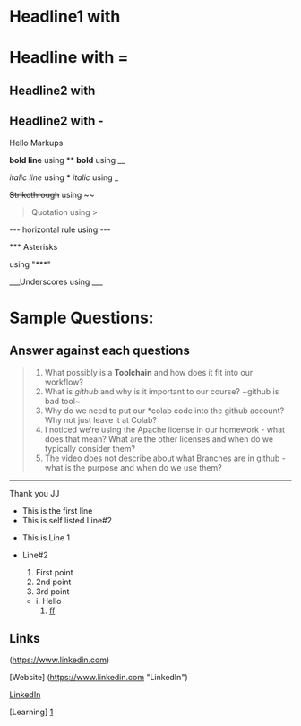 # Headline1 with #

Headline with =
=

## Headline2 with ##

Headline2 with -
-


Hello Markups


**bold line** using **
__bold__ using __

*italic line* using *
_italic_ using _

~~Strikethrough~~ using ~~
> Quotation using >

--- horizontal rule using ---

*** Asterisks


using "***"

___Underscores using ___

# Sample Questions:
## Answer against each questions
> 1. What possibly is a **Toolchain** and how does it fit into our workflow?
> 2. What is *github* and why is it important to our course?  ~github is bad tool~ 
> 3. Why do we need to put our *colab code into the github account? Why not just leave it at Colab?
> 4. I noticed we’re using the Apache license in our homework - what does that mean? What are the other licenses and when do we typically consider them?
> 5. The video does not describe about what Branches are in github - what is the purpose and when do we use them?
---
Thank you
JJ

- This is the first line
- This is self listed Line#2

* This is Line 1
* Line#2

  1. First point
  2. 2nd point
  3. 3rd point
    - i. Hello
      1. [ff]
     
## Links
(https://www.linkedin.com)

[Website] (https://www.linkedin.com "LinkedIn")

[LinkedIn]

[Learning] [1]

[linkedin]: https://www.linkedin.com
[1]: https://www.linkedin.com/learning

[ff]: www.google.com

    
 
  




